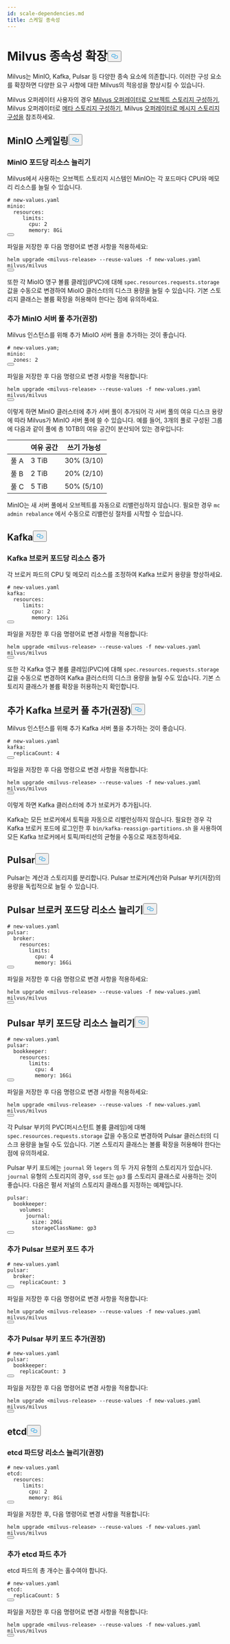 ```yaml
---
id: scale-dependencies.md
title: 스케일 종속성
---
```


<h1 id="Scale-Milvus-Dependencies" class="common-anchor-header">Milvus 종속성 확장<button data-href="#Scale-Milvus-Dependencies" class="anchor-icon" translate="no">
      <svg translate="no"
        aria-hidden="true"
        focusable="false"
        height="20"
        version="1.1"
        viewBox="0 0 16 16"
        width="16"
      >
        <path
          fill="#0092E4"
          fill-rule="evenodd"
          d="M4 9h1v1H4c-1.5 0-3-1.69-3-3.5S2.55 3 4 3h4c1.45 0 3 1.69 3 3.5 0 1.41-.91 2.72-2 3.25V8.59c.58-.45 1-1.27 1-2.09C10 5.22 8.98 4 8 4H4c-.98 0-2 1.22-2 2.5S3 9 4 9zm9-3h-1v1h1c1 0 2 1.22 2 2.5S13.98 12 13 12H9c-.98 0-2-1.22-2-2.5 0-.83.42-1.64 1-2.09V6.25c-1.09.53-2 1.84-2 3.25C6 11.31 7.55 13 9 13h4c1.45 0 3-1.69 3-3.5S14.5 6 13 6z"
        ></path>
      </svg>
    </button></h1><p>Milvus는 MinIO, Kafka, Pulsar 등 다양한 종속 요소에 의존합니다. 이러한 구성 요소를 확장하면 다양한 요구 사항에 대한 Milvus의 적응성을 향상시킬 수 있습니다.</p>
<div class="alert note">
<p>Milvus 오퍼레이터 사용자의 경우 <a href="/docs/ko/v2.5.x/object_storage_operator.md">Milvus 오퍼레이터로 오브젝트 스토리지 구성하기</a>, Milvus 오퍼레이터로 <a href="/docs/ko/v2.5.x/meta_storage_operator.md">메타 스토리지 구성하기</a>, Milvus <a href="/docs/ko/v2.5.x/message_storage_operator.md">오퍼레이터로 메시지 스토리지 구성을</a> 참조하세요.</p>
</div>
<h2 id="Scale-MinIO" class="common-anchor-header">MinIO 스케일링<button data-href="#Scale-MinIO" class="anchor-icon" translate="no">
      <svg translate="no"
        aria-hidden="true"
        focusable="false"
        height="20"
        version="1.1"
        viewBox="0 0 16 16"
        width="16"
      >
        <path
          fill="#0092E4"
          fill-rule="evenodd"
          d="M4 9h1v1H4c-1.5 0-3-1.69-3-3.5S2.55 3 4 3h4c1.45 0 3 1.69 3 3.5 0 1.41-.91 2.72-2 3.25V8.59c.58-.45 1-1.27 1-2.09C10 5.22 8.98 4 8 4H4c-.98 0-2 1.22-2 2.5S3 9 4 9zm9-3h-1v1h1c1 0 2 1.22 2 2.5S13.98 12 13 12H9c-.98 0-2-1.22-2-2.5 0-.83.42-1.64 1-2.09V6.25c-1.09.53-2 1.84-2 3.25C6 11.31 7.55 13 9 13h4c1.45 0 3-1.69 3-3.5S14.5 6 13 6z"
        ></path>
      </svg>
    </button></h2><h3 id="Increase-resources-per-MinIO-pod" class="common-anchor-header">MinIO 포드당 리소스 늘리기</h3><p>Milvus에서 사용하는 오브젝트 스토리지 시스템인 MinIO는 각 포드마다 CPU와 메모리 리소스를 늘릴 수 있습니다.</p>
<pre><code translate="no" class="language-yaml"><span class="hljs-comment"># new-values.yaml</span>
minio:
  resources:
     limits:
       cpu: <span class="hljs-number">2</span>
       memory: 8Gi
<button class="copy-code-btn"></button></code></pre>
<p>파일을 저장한 후 다음 명령어로 변경 사항을 적용하세요:</p>
<pre><code translate="no" class="language-shell">helm upgrade &lt;milvus-release&gt; --reuse-values -f <span class="hljs-keyword">new</span>-values.<span class="hljs-property">yaml</span> milvus/milvus
<button class="copy-code-btn"></button></code></pre>
<p>또한 각 MioIO 영구 볼륨 클레임(PVC)에 대해 <code translate="no">spec.resources.requests.storage</code> 값을 수동으로 변경하여 MioIO 클러스터의 디스크 용량을 늘릴 수 있습니다. 기본 스토리지 클래스는 볼륨 확장을 허용해야 한다는 점에 유의하세요.</p>
<h3 id="Add-an-extra-MinIO-server-pool-Recommended" class="common-anchor-header">추가 MinIO 서버 풀 추가(권장)</h3><p>Milvus 인스턴스를 위해 추가 MioIO 서버 풀을 추가하는 것이 좋습니다.</p>
<pre><code translate="no" class="language-yaml"><span class="hljs-comment"># new-values.yam;</span>
minio:
  zones: <span class="hljs-number">2</span>
<button class="copy-code-btn"></button></code></pre>
<p>파일을 저장한 후 다음 명령으로 변경 사항을 적용합니다:</p>
<pre><code translate="no" class="language-shell">helm upgrade &lt;milvus-release&gt; --reuse-values -f <span class="hljs-keyword">new</span>-values.<span class="hljs-property">yaml</span> milvus/milvus
<button class="copy-code-btn"></button></code></pre>
<p>이렇게 하면 MinIO 클러스터에 추가 서버 풀이 추가되어 각 서버 풀의 여유 디스크 용량에 따라 Milvus가 MinIO 서버 풀에 쓸 수 있습니다. 예를 들어, 3개의 풀로 구성된 그룹에 다음과 같이 풀에 총 10TB의 여유 공간이 분산되어 있는 경우입니다:</p>
<table>
<thead>
<tr><th></th><th>여유 공간</th><th>쓰기 가능성</th></tr>
</thead>
<tbody>
<tr><td>풀 A</td><td>3 TiB</td><td>30% (3/10)</td></tr>
<tr><td>풀 B</td><td>2 TiB</td><td>20% (2/10)</td></tr>
<tr><td>풀 C</td><td>5 TiB</td><td>50% (5/10)</td></tr>
</tbody>
</table>
<div class="alert note">
<p>MinIO는 새 서버 풀에서 오브젝트를 자동으로 리밸런싱하지 않습니다. 필요한 경우 <code translate="no">mc admin rebalance</code> 에서 수동으로 리밸런싱 절차를 시작할 수 있습니다.</p>
</div>
<h2 id="Kafka" class="common-anchor-header">Kafka<button data-href="#Kafka" class="anchor-icon" translate="no">
      <svg translate="no"
        aria-hidden="true"
        focusable="false"
        height="20"
        version="1.1"
        viewBox="0 0 16 16"
        width="16"
      >
        <path
          fill="#0092E4"
          fill-rule="evenodd"
          d="M4 9h1v1H4c-1.5 0-3-1.69-3-3.5S2.55 3 4 3h4c1.45 0 3 1.69 3 3.5 0 1.41-.91 2.72-2 3.25V8.59c.58-.45 1-1.27 1-2.09C10 5.22 8.98 4 8 4H4c-.98 0-2 1.22-2 2.5S3 9 4 9zm9-3h-1v1h1c1 0 2 1.22 2 2.5S13.98 12 13 12H9c-.98 0-2-1.22-2-2.5 0-.83.42-1.64 1-2.09V6.25c-1.09.53-2 1.84-2 3.25C6 11.31 7.55 13 9 13h4c1.45 0 3-1.69 3-3.5S14.5 6 13 6z"
        ></path>
      </svg>
    </button></h2><h3 id="Increase-resource-per-Kafka-broker-pod" class="common-anchor-header">Kafka 브로커 포드당 리소스 증가</h3><p>각 브로커 파드의 CPU 및 메모리 리소스를 조정하여 Kafka 브로커 용량을 향상하세요.</p>
<pre><code translate="no" class="language-yaml"><span class="hljs-comment"># new-values.yaml</span>
kafka:
  resources:
     limits:
        cpu: <span class="hljs-number">2</span>
        memory: 12Gi
<button class="copy-code-btn"></button></code></pre>
<p>파일을 저장한 후 다음 명령어로 변경 사항을 적용합니다:</p>
<pre><code translate="no" class="language-bash">helm upgrade &lt;milvus-release&gt; --reuse-values -f <span class="hljs-keyword">new</span>-values.<span class="hljs-property">yaml</span> milvus/milvus
<button class="copy-code-btn"></button></code></pre>
<p>또한 각 Kafka 영구 볼륨 클레임(PVC)에 대해 <code translate="no">spec.resources.requests.storage</code> 값을 수동으로 변경하여 Kafka 클러스터의 디스크 용량을 늘릴 수도 있습니다. 기본 스토리지 클래스가 볼륨 확장을 허용하는지 확인합니다.</p>
<h2 id="Add-an-extra-Kafka-broker-pool-Recommended" class="common-anchor-header">추가 Kafka 브로커 풀 추가(권장)<button data-href="#Add-an-extra-Kafka-broker-pool-Recommended" class="anchor-icon" translate="no">
      <svg translate="no"
        aria-hidden="true"
        focusable="false"
        height="20"
        version="1.1"
        viewBox="0 0 16 16"
        width="16"
      >
        <path
          fill="#0092E4"
          fill-rule="evenodd"
          d="M4 9h1v1H4c-1.5 0-3-1.69-3-3.5S2.55 3 4 3h4c1.45 0 3 1.69 3 3.5 0 1.41-.91 2.72-2 3.25V8.59c.58-.45 1-1.27 1-2.09C10 5.22 8.98 4 8 4H4c-.98 0-2 1.22-2 2.5S3 9 4 9zm9-3h-1v1h1c1 0 2 1.22 2 2.5S13.98 12 13 12H9c-.98 0-2-1.22-2-2.5 0-.83.42-1.64 1-2.09V6.25c-1.09.53-2 1.84-2 3.25C6 11.31 7.55 13 9 13h4c1.45 0 3-1.69 3-3.5S14.5 6 13 6z"
        ></path>
      </svg>
    </button></h2><p>Milvus 인스턴스를 위해 추가 Kafka 서버 풀을 추가하는 것이 좋습니다.</p>
<pre><code translate="no" class="language-yaml"><span class="hljs-comment"># new-values.yaml</span>
kafka:
  replicaCount: <span class="hljs-number">4</span>
<button class="copy-code-btn"></button></code></pre>
<p>파일을 저장한 후 다음 명령으로 변경 사항을 적용합니다:</p>
<pre><code translate="no" class="language-shell">helm upgrade &lt;milvus-release&gt; --reuse-values -f <span class="hljs-keyword">new</span>-values.<span class="hljs-property">yaml</span> milvus/milvus
<button class="copy-code-btn"></button></code></pre>
<p>이렇게 하면 Kafka 클러스터에 추가 브로커가 추가됩니다.</p>
<div class="alert note">
<p>Kafka는 모든 브로커에서 토픽을 자동으로 리밸런싱하지 않습니다. 필요한 경우 각 Kafka 브로커 포드에 로그인한 후 <code translate="no">bin/kafka-reassign-partitions.sh</code> 을 사용하여 모든 Kafka 브로커에서 토픽/파티션의 균형을 수동으로 재조정하세요.</p>
</div>
<h2 id="Pulsar" class="common-anchor-header">Pulsar<button data-href="#Pulsar" class="anchor-icon" translate="no">
      <svg translate="no"
        aria-hidden="true"
        focusable="false"
        height="20"
        version="1.1"
        viewBox="0 0 16 16"
        width="16"
      >
        <path
          fill="#0092E4"
          fill-rule="evenodd"
          d="M4 9h1v1H4c-1.5 0-3-1.69-3-3.5S2.55 3 4 3h4c1.45 0 3 1.69 3 3.5 0 1.41-.91 2.72-2 3.25V8.59c.58-.45 1-1.27 1-2.09C10 5.22 8.98 4 8 4H4c-.98 0-2 1.22-2 2.5S3 9 4 9zm9-3h-1v1h1c1 0 2 1.22 2 2.5S13.98 12 13 12H9c-.98 0-2-1.22-2-2.5 0-.83.42-1.64 1-2.09V6.25c-1.09.53-2 1.84-2 3.25C6 11.31 7.55 13 9 13h4c1.45 0 3-1.69 3-3.5S14.5 6 13 6z"
        ></path>
      </svg>
    </button></h2><p>Pulsar는 계산과 스토리지를 분리합니다. Pulsar 브로커(계산)와 Pulsar 부키(저장)의 용량을 독립적으로 늘릴 수 있습니다.</p>
<h2 id="Increase-resources-per-Pulsar-broker-pod" class="common-anchor-header">Pulsar 브로커 포드당 리소스 늘리기<button data-href="#Increase-resources-per-Pulsar-broker-pod" class="anchor-icon" translate="no">
      <svg translate="no"
        aria-hidden="true"
        focusable="false"
        height="20"
        version="1.1"
        viewBox="0 0 16 16"
        width="16"
      >
        <path
          fill="#0092E4"
          fill-rule="evenodd"
          d="M4 9h1v1H4c-1.5 0-3-1.69-3-3.5S2.55 3 4 3h4c1.45 0 3 1.69 3 3.5 0 1.41-.91 2.72-2 3.25V8.59c.58-.45 1-1.27 1-2.09C10 5.22 8.98 4 8 4H4c-.98 0-2 1.22-2 2.5S3 9 4 9zm9-3h-1v1h1c1 0 2 1.22 2 2.5S13.98 12 13 12H9c-.98 0-2-1.22-2-2.5 0-.83.42-1.64 1-2.09V6.25c-1.09.53-2 1.84-2 3.25C6 11.31 7.55 13 9 13h4c1.45 0 3-1.69 3-3.5S14.5 6 13 6z"
        ></path>
      </svg>
    </button></h2><pre><code translate="no" class="language-yaml"><span class="hljs-comment"># new-values.yaml</span>
pulsar:
  broker:
    resources:
       limits:
         cpu: <span class="hljs-number">4</span>
         memory: 16Gi
<button class="copy-code-btn"></button></code></pre>
<p>파일을 저장한 후 다음 명령으로 변경 사항을 적용하세요:</p>
<pre><code translate="no" class="language-shell">helm upgrade &lt;milvus-release&gt; --reuse-values -f <span class="hljs-keyword">new</span>-values.<span class="hljs-property">yaml</span> milvus/milvus
<button class="copy-code-btn"></button></code></pre>
<h2 id="Increase-resources-per-Pulsar-bookie-pod" class="common-anchor-header">Pulsar 부키 포드당 리소스 늘리기<button data-href="#Increase-resources-per-Pulsar-bookie-pod" class="anchor-icon" translate="no">
      <svg translate="no"
        aria-hidden="true"
        focusable="false"
        height="20"
        version="1.1"
        viewBox="0 0 16 16"
        width="16"
      >
        <path
          fill="#0092E4"
          fill-rule="evenodd"
          d="M4 9h1v1H4c-1.5 0-3-1.69-3-3.5S2.55 3 4 3h4c1.45 0 3 1.69 3 3.5 0 1.41-.91 2.72-2 3.25V8.59c.58-.45 1-1.27 1-2.09C10 5.22 8.98 4 8 4H4c-.98 0-2 1.22-2 2.5S3 9 4 9zm9-3h-1v1h1c1 0 2 1.22 2 2.5S13.98 12 13 12H9c-.98 0-2-1.22-2-2.5 0-.83.42-1.64 1-2.09V6.25c-1.09.53-2 1.84-2 3.25C6 11.31 7.55 13 9 13h4c1.45 0 3-1.69 3-3.5S14.5 6 13 6z"
        ></path>
      </svg>
    </button></h2><pre><code translate="no" class="language-yaml"><span class="hljs-comment"># new-values.yaml</span>
pulsar:
  bookkeeper:
    resources:
       limits:
         cpu: <span class="hljs-number">4</span>
         memory: 16Gi
<button class="copy-code-btn"></button></code></pre>
<p>파일을 저장한 후 다음 명령으로 변경 사항을 적용하세요:</p>
<pre><code translate="no" class="language-shell">helm upgrade &lt;milvus-release&gt; --reuse-values -f <span class="hljs-keyword">new</span>-values.<span class="hljs-property">yaml</span> milvus/milvus
<button class="copy-code-btn"></button></code></pre>
<p>각 Pulsar 부키의 PVC(퍼시스턴트 볼륨 클레임)에 대해 <code translate="no">spec.resources.requests.storage</code> 값을 수동으로 변경하여 Pulsar 클러스터의 디스크 용량을 늘릴 수도 있습니다. 기본 스토리지 클래스는 볼륨 확장을 허용해야 한다는 점에 유의하세요.</p>
<p>Pulsar 부키 포드에는 <code translate="no">journal</code> 와 <code translate="no">legers</code> 의 두 가지 유형의 스토리지가 있습니다. <code translate="no">journal</code> 유형의 스토리지의 경우, <code translate="no">ssd</code> 또는 <code translate="no">gp3</code> 를 스토리지 클래스로 사용하는 것이 좋습니다. 다음은 펄서 저널의 스토리지 클래스를 지정하는 예제입니다.</p>
<pre><code translate="no">pulsar:
  bookkeeper:
    volumes:
      journal:
        size: 20Gi
        storageClassName: gp3
<button class="copy-code-btn"></button></code></pre>
<h3 id="Add-an-extra-Pulsar-broker-pod" class="common-anchor-header">추가 Pulsar 브로커 포드 추가</h3><pre><code translate="no" class="language-yaml"><span class="hljs-comment"># new-values.yaml</span>
pulsar:
  broker:
    replicaCount: <span class="hljs-number">3</span>
<button class="copy-code-btn"></button></code></pre>
<p>파일을 저장한 후 다음 명령어로 변경 사항을 적용합니다:</p>
<pre><code translate="no" class="language-shell">helm upgrade &lt;milvus-release&gt; --reuse-values -f <span class="hljs-keyword">new</span>-values.<span class="hljs-property">yaml</span> milvus/milvus
<button class="copy-code-btn"></button></code></pre>
<h3 id="Add-an-extra-Pulsar-bookie-pod-Recommended" class="common-anchor-header">추가 Pulsar 부키 포드 추가(권장)</h3><pre><code translate="no" class="language-yaml"><span class="hljs-comment"># new-values.yaml</span>
pulsar:
  bookkeeper:
    replicaCount: <span class="hljs-number">3</span>
<button class="copy-code-btn"></button></code></pre>
<p>파일을 저장한 후 다음 명령어로 변경 사항을 적용합니다:</p>
<pre><code translate="no" class="language-shell">helm upgrade &lt;milvus-release&gt; --reuse-values -f <span class="hljs-keyword">new</span>-values.<span class="hljs-property">yaml</span> milvus/milvus
<button class="copy-code-btn"></button></code></pre>
<h2 id="etcd" class="common-anchor-header">etcd<button data-href="#etcd" class="anchor-icon" translate="no">
      <svg translate="no"
        aria-hidden="true"
        focusable="false"
        height="20"
        version="1.1"
        viewBox="0 0 16 16"
        width="16"
      >
        <path
          fill="#0092E4"
          fill-rule="evenodd"
          d="M4 9h1v1H4c-1.5 0-3-1.69-3-3.5S2.55 3 4 3h4c1.45 0 3 1.69 3 3.5 0 1.41-.91 2.72-2 3.25V8.59c.58-.45 1-1.27 1-2.09C10 5.22 8.98 4 8 4H4c-.98 0-2 1.22-2 2.5S3 9 4 9zm9-3h-1v1h1c1 0 2 1.22 2 2.5S13.98 12 13 12H9c-.98 0-2-1.22-2-2.5 0-.83.42-1.64 1-2.09V6.25c-1.09.53-2 1.84-2 3.25C6 11.31 7.55 13 9 13h4c1.45 0 3-1.69 3-3.5S14.5 6 13 6z"
        ></path>
      </svg>
    </button></h2><h3 id="Increase-resources-per-etcd-pod-recommended" class="common-anchor-header">etcd 파드당 리소스 늘리기(권장)</h3><pre><code translate="no" class="language-yaml"><span class="hljs-comment"># new-values.yaml</span>
etcd:
  resources:
     limits:
       cpu: <span class="hljs-number">2</span>
       memory: 8Gi
<button class="copy-code-btn"></button></code></pre>
<p>파일을 저장한 후, 다음 명령어로 변경 사항을 적용합니다:</p>
<pre><code translate="no" class="language-shell">helm upgrade &lt;milvus-release&gt; --reuse-values -f <span class="hljs-keyword">new</span>-values.<span class="hljs-property">yaml</span> milvus/milvus
<button class="copy-code-btn"></button></code></pre>
<h3 id="Add-extra-etcd-pods" class="common-anchor-header">추가 etcd 파드 추가</h3><p>etcd 파드의 총 개수는 홀수여야 합니다.</p>
<pre><code translate="no" class="language-yaml"><span class="hljs-comment"># new-values.yaml</span>
etcd:
  replicaCount: <span class="hljs-number">5</span>
<button class="copy-code-btn"></button></code></pre>
<p>파일을 저장한 후 다음 명령어로 변경 사항을 적용합니다:</p>
<pre><code translate="no" class="language-shell">helm upgrade &lt;milvus-release&gt; --reuse-values -f <span class="hljs-keyword">new</span>-values.<span class="hljs-property">yaml</span> milvus/milvus
<button class="copy-code-btn"></button></code></pre>
